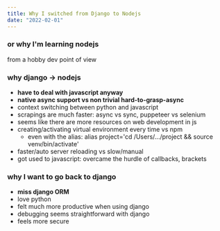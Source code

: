 ```yaml
---
title: Why I switched from Django to Nodejs
date: "2022-02-01"
---
```


### or why I'm learning nodejs

from a hobby dev point of view

### why django -> nodejs

- **have to deal with javascript anyway**
- **native async support vs non trivial hard-to-grasp-async**
- context switching between python and javascript
- scrapings are much faster: async vs sync, puppeteer vs selenium
- seems like there are more resources on web development in js
- creating/activating virtual environment every time vs npm
  - even with the alias: alias project='cd /Users/.../project && source venv/bin/activate'
- faster/auto server reloading vs slow/manual
- got used to javascript: overcame the hurdle of callbacks, brackets

### why I want to go back to django

- **miss django ORM**
- love python
- felt much more productive when using django
- debugging seems straightforward with django
- feels more secure
